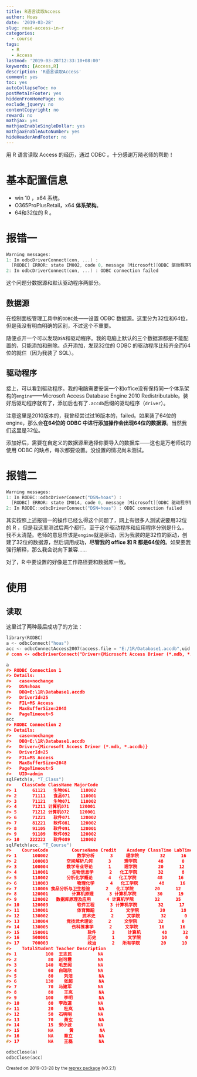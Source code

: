 ```yaml
---
title: R语言读取Access
author: Hoas
date: '2019-03-28'
slug: read-access-in-r
categories:
  - course
tags:
  - R
  - Access
lastmod: '2019-03-28T12:33:10+08:00'
keywords: [Access,R]
description: 'R语言读取Access'
comment: yes
toc: yes
autoCollapseToc: no
postMetaInFooter: yes
hiddenFromHomePage: no
exclude_jquery: no
contentCopyright: no
reward: no
mathjax: yes
mathjaxEnableSingleDollar: yes
mathjaxEnableAutoNumber: yes
hideHeaderAndFooter: no
---
```


用 R 语言读取 Access 的经历，通过 ODBC 。十分感谢万飚老师的帮助！

<!--more-->

# 基本配置信息

- win 10 ，x64 系统。
- O365ProPlusRetail，x64 **体系架构**。
- 64和32位的 R 。

# 报错一

```c
Warning messages:
1: In odbcDriverConnect(con, ...) :
  [RODBC] ERROR: state IM002, code 0, message [Microsoft][ODBC 驱动程序管理器] 未发现数据源名称并且未指定默认驱动程序
2: In odbcDriverConnect(con, ...) : ODBC connection failed
```

这个问题分数据源和默认驱动程序两部分。

## 数据源

在控制面板管理工具中的`ODBC`处——设置 ODBC 数据源。这里分为32位和64位，但是我没有明白明确的区别，不过这个不重要。

随便点开一个可以发现`DSN`和驱动程序。我的电脑上默认的三个数据源都是不能配置的，只能添加和删除。点开添加，发现32位的 ODBC 的驱动程序比较齐全而64位的就仨（因为我装了 SQL）。

## 驱动程序

接上，可以看到驱动程序。我的电脑需要安装一个和office没有保持同一个体系架构的`engine`——Microsoft Access Database Engine 2010 Redistributable。装好后驱动程序就有了，添加后也有了`.accdb`后缀的驱动程序（`driver`）。

注意这里是2010版本的，我曾经尝试过16版本的，failed。如果装了64位的engine，那么会**在64位的 ODBC 中进行添加操作会出现64位的数据源**。当然我们这里是32位。

添加好后，需要在自定义的数据源里选择你要导入的数据库——这也是万老师说的使用 ODBC 的缺点，每次都要设置。没设置的情况尚未测试。

# 报错二

```c
Warning messages:
1: In RODBC::odbcDriverConnect("DSN=hoas") :
  [RODBC] ERROR: state IM014, code 0, message [Microsoft][ODBC 驱动程序管理器] 在指定的 DSN 中，驱动程序和应用程序之间的体系结构不匹配
2: In RODBC::odbcDriverConnect("DSN=hoas") : ODBC connection failed
```

其实按照上述报错一的操作已经么得这个问题了，网上有很多人测试说要用32位的 R ，但是我这里测试后两个都行。至于这个驱动程序和应用程序分别是什么，我不太清楚。老师的意思应该是`engine`就是驱动，因为我装的是32位的驱动，创建了32位的数据源，然后调用成功，**尽管我的 office 和 R 都是64位的**。如果要我强行解释，那么我会说向下兼容……

对了，R 中要设置的好像是工作路径要和数据库一致。

# 使用

## 读取

这里试了两种最后成功了的方法：

``` c
library(RODBC)
a <- odbcConnect("hoas")
acc <- odbcConnectAccess2007(access.file = "E:/1R/Database1.accdb",uid = "hoas")
# conn <- odbcDriverConnect("Driver={Microsoft Access Driver (*.mdb, *.accdb)};DBQ='E:/1R/Database1.accdb'") 

a
#> RODBC Connection 1
#> Details:
#>   case=nochange
#>   DSN=hoas
#>   DBQ=E:\1R\Database1.accdb
#>   DriverId=25
#>   FIL=MS Access
#>   MaxBufferSize=2048
#>   PageTimeout=5
acc
#> RODBC Connection 2
#> Details:
#>   case=nochange
#>   DBQ=E:\1R\Database1.accdb
#>   Driver={Microsoft Access Driver (*.mdb, *.accdb)}
#>   DriverId=25
#>   FIL=MS Access
#>   MaxBufferSize=2048
#>   PageTimeout=5
#>   UID=admin
sqlFetch(a, "T_Class")
#>    ClassCode ClassName MajorCode
#> 1      61121   生物061    110002
#> 2      71111   食品071    110001
#> 3      71121   生物071    110002
#> 4      71211 计算机071    120001
#> 5      71212 计算机072    120001
#> 6      71221   软件071    120002
#> 7      81221   软件081    120002
#> 8      91105   软件091    120001
#> 9      91109   软件092    120002
#> 10    222222   软件089    120002
sqlFetch(acc, "T_Course")
#>    CourseCode         CourseName Credit    Academy ClassTime LabTime
#> 1      100002           数学分析      3     理学院        32      16
#> 2      100003       空间解析几何      3     理学院        48       0
#> 3      100004       数学专业导论      1     理学院        20      12
#> 4      110001         生物信息学      2   化工学院        32       8
#> 5      110002       分析化学概论      4   化工学院        48      16
#> 6      110003           物理化学      4   化工学院        48      16
#> 7      110006 食品分析与卫生检验      2   化工学院        20      12
#> 8      120001         计算机原理      3 计算机学院        30      19
#> 9      120002   数据库原理及应用      4 计算机学院        32      35
#> 10     120003           软件工程      3 计算机学院        32      17
#> 11     130001           体育舞蹈      2     文学院        20      18
#> 12     130002             武术史      2     文学院        32       0
#> 13     130004       竞技武术理论      2     文学院        32       0
#> 14     130005         伤科推拿学      2     文学院        16      16
#> 15     150001               软件      3     计算机        48      32
#> 16     500001               历史      1     文学院        10       0
#> 17     700003               政治      2   所有学院        20      10
#>    TotalStudent Teacher Description
#> 1           100  王志民          NA
#> 2            80  赵可霞          NA
#> 3           140  毛芝闻          NA
#> 4            60  白瑞欣          NA
#> 5            80    刘洁          NA
#> 6           130    张超          NA
#> 7            70  马建军          NA
#> 8            80    王岚          NA
#> 9           100    李明          NA
#> 10           80  李政道          NA
#> 11           20    杜岚          NA
#> 12           50  石明明          NA
#> 13           70    萧玄          NA
#> 14           15  宋小波          NA
#> 15           NA      黄          NA
#> 16           NA    章立          NA
#> 17           NA    王磊          NA

odbcClose(a)
odbcClose(acc)
```

<sup>Created on 2019-03-28 by the [reprex package](https://reprex.tidyverse.org) (v0.2.1)
